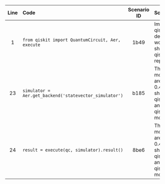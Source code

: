 | Line | Code | Scenario ID | Scenario | Artifact | Refactoring |
| :--: | :--- | :---------: | :------- | :------- | :---------- |
| 1 | `from qiskit import QuantumCircuit, Aer, execute` | 1b49 | Importing from qiskit.providers.aer is deprecated and will stop working in Qiskit 1.0. You should instead import from qiskit_aer, which is a drop-in replacement. | `qiskit.Aer` | `from qiskit_aer import Aer` |
| 23 | `simulator = Aer.get_backend('statevector_simulator')` | b185 | The qiskit.providers.basicaer module and all of its classes are deprecated from Qiskit 0.46 onwards. Their use should be replaced with the qiskit.quantum_info module and the new qiskit.providers.basic_provider module. | `Aer.get_backend('statevector_simulator')` | `from qiskit.quantum_info import Statevector; statevector = Statevector(qc)` |
| 24 | `result = execute(qc, simulator).result()` | 8be6 | The qiskit.providers.basicaer module and all of its classes are deprecated from Qiskit 0.46 onwards. Their use should be replaced with the qiskit.quantum_info module and the new qiskit.providers.basic_provider module. | `execute(qc, simulator).result()` | `from qiskit.quantum_info import Statevector; statevector = Statevector(qc)` |